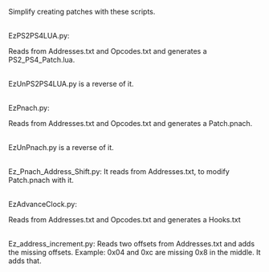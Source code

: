 Simplify creating patches with these scripts.

<br>EzPS2PS4LUA.py:

Reads from Addresses.txt and Opcodes.txt and generates a PS2_PS4_Patch.lua.

<br>EzUnPS2PS4LUA.py is a reverse of it.

<br>EzPnach.py: 

Reads from Addresses.txt and Opcodes.txt and generates a Patch.pnach.

<br>EzUnPnach.py is a reverse of it.

<br>Ez_Pnach_Address_Shift.py:
It reads from Addresses.txt, to modify Patch.pnach with it.

<br>EzAdvanceClock.py:

Reads from Addresses.txt and Opcodes.txt and generates a Hooks.txt

<br>Ez_address_increment.py:
Reads two offsets from Addresses.txt and adds the missing offsets. Example: 0x04 and 0xc are missing 0x8 in the middle. It adds that.

